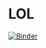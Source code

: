 # LOL

[![Binder](http://mybinder.org/badge_logo.svg)](http://mybinder.org/v2/gh/markuspf/jpupter-lol/master)
